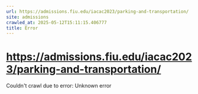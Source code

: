 ```yaml
---
url: https://admissions.fiu.edu/iacac2023/parking-and-transportation/
site: admissions
crawled_at: 2025-05-12T15:11:15.406777
title: Error
---
```


# https://admissions.fiu.edu/iacac2023/parking-and-transportation/

Couldn't crawl due to error: Unknown error
